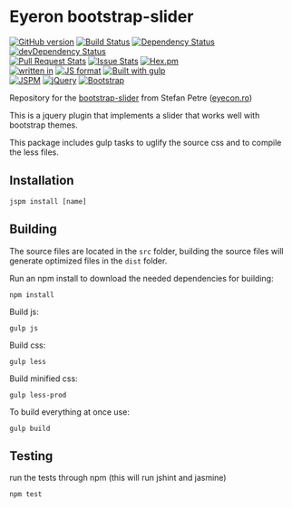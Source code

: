 Eyeron bootstrap-slider 
===

[![GitHub version](https://badge.fury.io/gh/[namespace]%2F[name].svg?style=flat-square)](http://badge.fury.io/gh/[namespace]%2F[name])
[![Build Status](https://travis-ci.org/[namespace]/[name].svg?branch=master&style=flat-square)](https://travis-ci.org/[namespace]/[name])
[![Dependency Status](https://david-dm.org/[namespace]/[name].svg?style=flat-square)](https://david-dm.org/[namespace]/[name])
[![devDependency Status](https://david-dm.org/[namespace]/[name]/dev-status.svg?style=flat-square)](https://david-dm.org/[namespace]/[name]#info=devDependencies)  
[![Pull Request Stats](http://issuestats.com/github/joyent/node/badge/pr?style=flat)](http://issuestats.com/github/[namespace]/[name])
[![Issue Stats](http://issuestats.com/github/joyent/node/badge/issue?style=flat)](http://issuestats.com/github/[namespace]/[name])
[![Hex.pm](https://img.shields.io/hexpm/l/plug.svg?style=flat-square)]()  
[![written in](https://img.shields.io/badge/written_in-jQuery-blue.svg?style=flat-square)](http://www.jquery.com)
[![JS format](https://img.shields.io/badge/JS_format-global-lightgrey.svg?style=flat-square)](https://developer.mozilla.org/en-US/docs/Web/JavaScript)
[![Built with gulp](http://img.shields.io/badge/built%20with-gulp.js-red.svg?style=flat-square)](http://gulpjs.com/)  
[![JSPM](https://img.shields.io/badge/JSPM-eyecon--bootstrap--slider-db772b.svg?style=flat-square)](http://jspm.io)
[![jQuery](https://img.shields.io/badge/jquery-*-db772b.svg?style=flat-square)](https://github.com/components/jquery)
[![Bootstrap](https://img.shields.io/badge/bootstrap-^3.3.5-db772b.svg?style=flat-square)](https://github.com/twbs/bootstrap)  


Repository for the [bootstrap-slider](http://www.eyecon.ro/bootstrap-slider/) from Stefan Petre ([eyecon.ro](http://www.eyecon.ro))

This is a jquery plugin that implements a slider that works well with bootstrap themes.

This package includes gulp tasks to uglify the source css and to compile the less files.

## Installation

	jspm install [name]

## Building

The source files are located in the `src` folder,
building the source files will generate optimized files in the `dist` folder.

Run an npm install to download the needed dependencies for building:

	npm install

Build js:

	gulp js

Build css:

	gulp less

Build minified css:

	gulp less-prod

To build everything at once use:

	gulp build

## Testing

run the tests through npm (this will run jshint and jasmine)

	npm test

[namespace]: distros
[name]: eyecon-bootstrap-slider
